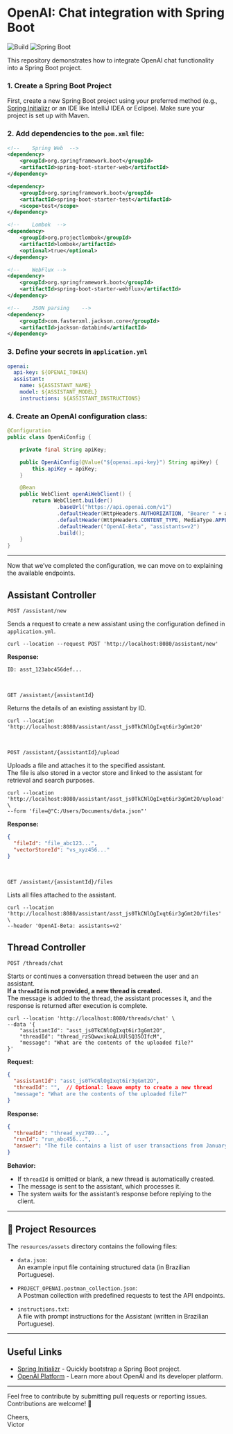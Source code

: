 # OpenAI: Chat integration with Spring Boot

![Build](https://img.shields.io/badge/build-passing-brightgreen)
![Spring Boot](https://img.shields.io/badge/Spring%20Boot-3.4.5-blue)

This repository demonstrates how to integrate OpenAI chat functionality into a Spring Boot project.

### 1. Create a Spring Boot Project

First, create a new Spring Boot project using your preferred method (e.g., [Spring Initializr](https://start.spring.io/) or an IDE like IntelliJ IDEA or Eclipse). Make sure your project is set up with Maven.

### 2. Add dependencies to the `pom.xml` file:

```xml
<!--	Spring Web	-->
<dependency>
    <groupId>org.springframework.boot</groupId>
    <artifactId>spring-boot-starter-web</artifactId>
</dependency>

<dependency>
    <groupId>org.springframework.boot</groupId>
    <artifactId>spring-boot-starter-test</artifactId>
    <scope>test</scope>
</dependency>

<!--	Lombok	-->
<dependency>
    <groupId>org.projectlombok</groupId>
    <artifactId>lombok</artifactId>
    <optional>true</optional>
</dependency>

<!--	WebFlux	-->
<dependency>
    <groupId>org.springframework.boot</groupId>
    <artifactId>spring-boot-starter-webflux</artifactId>
</dependency>

<!--	JSON parsing	-->
<dependency>
    <groupId>com.fasterxml.jackson.core</groupId>
    <artifactId>jackson-databind</artifactId>
</dependency>
```

### 3. Define your secrets in `application.yml`

```yaml
openai:
  api-key: ${OPENAI_TOKEN}
  assistant:
    name: ${ASSISTANT_NAME}
    model: ${ASSISTANT_MODEL}
    instructions: ${ASSISTANT_INSTRUCTIONS}
```

### 4. Create an OpenAI configuration class:

```java
@Configuration
public class OpenAiConfig {

    private final String apiKey;

    public OpenAiConfig(@Value("${openai.api-key}") String apiKey) {
        this.apiKey = apiKey;
    }

    @Bean
    public WebClient openAiWebClient() {
        return WebClient.builder()
                .baseUrl("https://api.openai.com/v1")
                .defaultHeader(HttpHeaders.AUTHORIZATION, "Bearer " + apiKey)
                .defaultHeader(HttpHeaders.CONTENT_TYPE, MediaType.APPLICATION_JSON_VALUE)
                .defaultHeader("OpenAI-Beta", "assistants=v2")
                .build();
    }
}
```

<hr>

Now that we’ve completed the configuration, we can move on to explaining the available endpoints.

## Assistant Controller

`POST /assistant/new`

Sends a request to create a new assistant using the configuration defined in `application.yml`.
```curl
curl --location --request POST 'http://localhost:8080/assistant/new'
```

**Response:**
```text
ID: asst_123abc456def...
```

<br>

`GET /assistant/{assistantId}`

Returns the details of an existing assistant by ID.
```curl
curl --location 'http://localhost:8080/assistant/asst_js0TkCNlOgIxqt6ir3gGmt2O'
```

<br>

`POST /assistant/{assistantId}/upload`

Uploads a file and attaches it to the specified assistant.<br>
The file is also stored in a vector store and linked to the assistant for retrieval and search purposes.
```curl
curl --location 'http://localhost:8080/assistant/asst_js0TkCNlOgIxqt6ir3gGmt2O/upload' \
--form 'file=@"C:/Users/Documents/data.json"'
```

**Response:**
```json
{
  "fileId": "file_abc123...",
  "vectorStoreId": "vs_xyz456..."
}
```

<br>

`GET /assistant/{assistantId}/files`

Lists all files attached to the assistant.
```curl
curl --location 'http://localhost:8080/assistant/asst_js0TkCNlOgIxqt6ir3gGmt2O/files' \
--header 'OpenAI-Beta: assistants=v2'
```

## Thread Controller

`POST /threads/chat`

Starts or continues a conversation thread between the user and an assistant.<br>
**If a `threadId` is not provided, a new thread is created.**<br>
The message is added to the thread, the assistant processes it, and the response is returned after execution is complete.
```curl
curl --location 'http://localhost:8080/threads/chat' \
--data '{
    "assistantId": "asst_js0TkCNlOgIxqt6ir3gGmt2O",
    "threadId": "thread_rzSQwwxikoALUUlSQ35OIfcM",
    "message": "What are the contents of the uploaded file?"
}'
```

**Request:**
```json
{
  "assistantId": "asst_js0TkCNlOgIxqt6ir3gGmt2O",
  "threadId": "",  // Optional: leave empty to create a new thread
  "message": "What are the contents of the uploaded file?"
}
```

**Response:**
```json
{
  "threadId": "thread_xyz789...",
  "runId": "run_abc456...",
  "answer": "The file contains a list of user transactions from January 2024..."
}
```

**Behavior:**
- If `threadId` is omitted or blank, a new thread is automatically created.
- The message is sent to the assistant, which processes it.
- The system waits for the assistant’s response before replying to the client.

<hr>

## 📁 Project Resources
The `resources/assets` directory contains the following files:

- `data.json`:<br>
An example input file containing structured data (in Brazilian Portuguese).

- `PROJECT_OPENAI.postman_collection.json`:<br>
A Postman collection with predefined requests to test the API endpoints.

- `instructions.txt`:<br>
A file with prompt instructions for the Assistant (written in Brazilian Portuguese).

---

## Useful Links

- [Spring Initializr](https://start.spring.io/) - Quickly bootstrap a Spring Boot project.
- [OpenAI Platform](https://platform.openai.com/docs/overview) - Learn more about OpenAI and its developer platform.

---

Feel free to contribute by submitting pull requests or reporting issues.  
Contributions are welcome! 🚀

Cheers,  
Victor